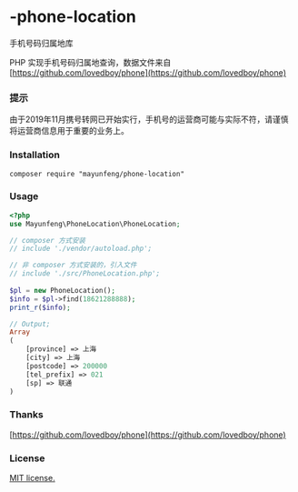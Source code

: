 # -phone-location
手机号码归属地库

PHP 实现手机号码归属地查询，数据文件来自 [https://github.com/lovedboy/phone](https://github.com/lovedboy/phone)

### 提示
由于2019年11月携号转网已开始实行，手机号的运营商可能与实际不符，请谨慎将运营商信息用于重要的业务上。

### Installation
```
composer require "mayunfeng/phone-location"
```

### Usage
```php
<?php
use Mayunfeng\PhoneLocation\PhoneLocation;

// composer 方式安装
// include './vendor/autoload.php';

// 非 composer 方式安装的，引入文件
// include './src/PhoneLocation.php';
	
$pl = new PhoneLocation();
$info = $pl->find(18621288888);
print_r($info);

// Output;
Array
(
    [province] => 上海
    [city] => 上海
    [postcode] => 200000
    [tel_prefix] => 021
    [sp] => 联通
)
```

### Thanks
[https://github.com/lovedboy/phone](https://github.com/lovedboy/phone)

### License
[MIT license.](https://raw.githubusercontent.com/mayunf/phone-location/master/LICENSE)

